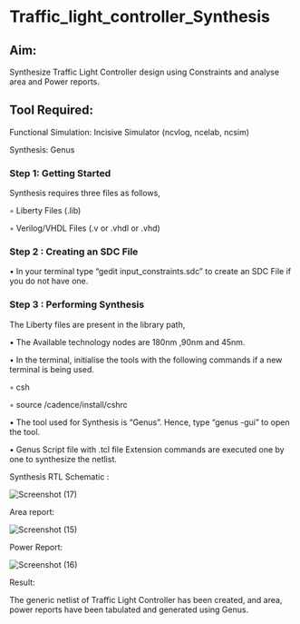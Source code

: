 # Traffic_light_controller_Synthesis

## Aim:

Synthesize Traffic Light Controller design using Constraints and analyse area and Power reports.

## Tool Required:

Functional Simulation: Incisive Simulator (ncvlog, ncelab, ncsim)

Synthesis: Genus

### Step 1: Getting Started

Synthesis requires three files as follows,

◦ Liberty Files (.lib)

◦ Verilog/VHDL Files (.v or .vhdl or .vhd)

### Step 2 : Creating an SDC File

•	In your terminal type “gedit input_constraints.sdc” to create an SDC File if you do not have one.

### Step 3 : Performing Synthesis

The Liberty files are present in the library path,

• The Available technology nodes are 180nm ,90nm and 45nm.

• In the terminal, initialise the tools with the following commands if a new terminal is being used.

◦ csh

◦ source /cadence/install/cshrc

• The tool used for Synthesis is “Genus”. Hence, type “genus -gui” to open the tool.

• Genus Script file with .tcl file Extension commands are executed one by one to synthesize the netlist.

Synthesis RTL Schematic :

![Screenshot (17)](https://github.com/user-attachments/assets/e2d90a94-8737-4087-ab6d-661cebd6e1a5)

Area report:

![Screenshot (15)](https://github.com/user-attachments/assets/cc16d2b6-7fcd-47fe-83e9-ceeef60f158e)

Power Report:

![Screenshot (16)](https://github.com/user-attachments/assets/4aa4ef16-0435-4252-b61f-6308b1fbd538)

Result:

The generic netlist of Traffic Light Controller has been created, and area, power reports have been tabulated and generated using Genus.
